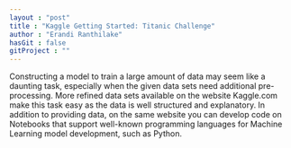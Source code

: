 ```yaml
---
layout : "post"
title : "Kaggle Getting Started: Titanic Challenge"
author : "Erandi Ranthilake"
hasGit : false
gitProject : ""
---
```


Constructing a model to train a large amount of data may seem like a daunting task, especially when the given data sets need additional pre-processing. More refined data sets available on the website Kaggle.com make this task easy as the data is well structured and explanatory. In addition to providing data, on the same website you can develop code on Notebooks that support well-known programming languages for Machine Learning model development, such as Python.